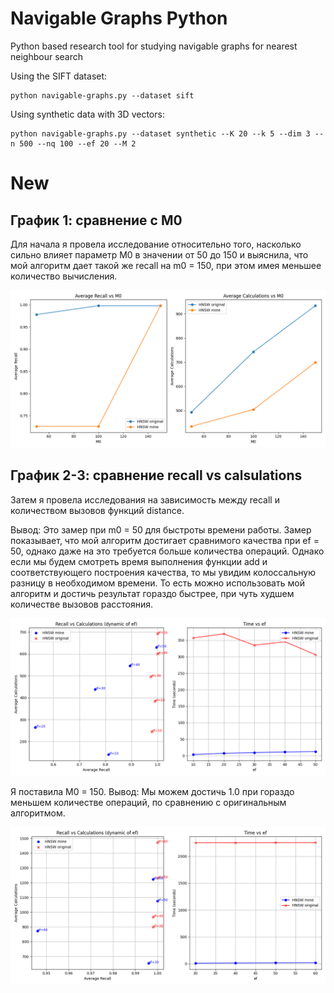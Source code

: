 # Navigable Graphs Python
Python based research tool for studying navigable graphs for nearest neighbour search

Using the SIFT dataset:
```
python navigable-graphs.py --dataset sift
```

Using synthetic data with 3D vectors:
```
python navigable-graphs.py --dataset synthetic --K 20 --k 5 --dim 3 --n 500 --nq 100 --ef 20 --M 2
```

# New

## График 1: сравнение с M0

Для начала я провела исследование относительно того, насколько сильно влияет параметр M0 в значении от 50 до 150 и выяснила, что мой алгоритм дает такой же recall на m0 = 150, при этом имея меньшее количество вычисления. 

![image](/images/m0_changing.png)

## График 2-3: сравнение recall vs calsulations

Затем я провела исследования на зависимость между recall и количеством вызовов функций distance.

Вывод: Это замер при m0 = 50 для быстроты времени работы. Замер показывает, что мой алгоритм достигает сравнимого качества при ef = 50, однако даже на это требуется больше количества операций. Однако если мы будем смотреть время выполнения функции add и соответствующего построения качества, то мы увидим колоссальную разницу в необходимом времени. То есть можно использовать мой алгоритм и достичь результат гораздо быстрее, при чуть худшем количестве вызовов расстояния.

![image](/images/recall%20vs%20calculations.png)

Я поставила M0 = 150.
Вывод: Мы можем достичь 1.0 при гораздо меньшем количестве операций, по сравнению с оригинальным алгоритмом.

![image](/images/recall_vs_calc_m0_150.png)